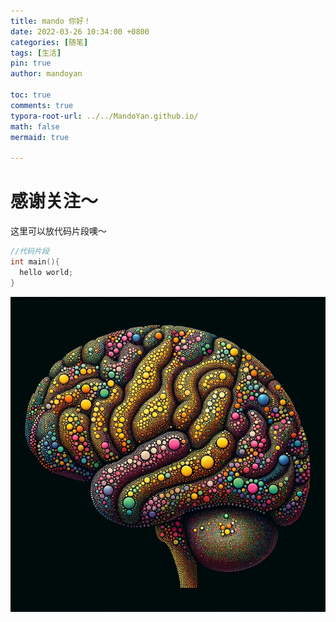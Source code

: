 ```yaml
---
title: mando 你好！
date: 2022-03-26 10:34:00 +0800
categories: [随笔]
tags: [生活]
pin: true
author: mandoyan

toc: true
comments: true
typora-root-url: ../../MandoYan.github.io/
math: false
mermaid: true

---
```


# 感谢关注～ 


这里可以放代码片段噢～
```c++
//代码片段
int main(){
  hello world;
}
```



![98F695AD-AADD-4CF0-AB3A-CA2C717BFA77_1_105_c](/assets/blog_res/2021-03-30-hello-world.assets/98F695AD-AADD-4CF0-AB3A-CA2C717BFA77_1_105_c.jpeg)